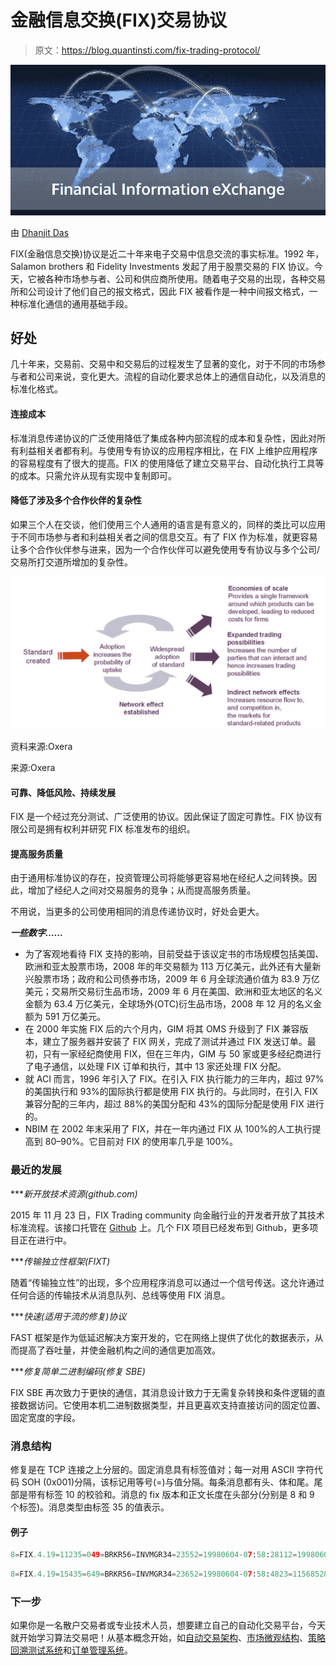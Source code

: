 # 金融信息交换(FIX)交易协议

> 原文：<https://blog.quantinsti.com/fix-trading-protocol/>

![Financial Information eXchange Trading Protocol](img/b7b9a21f2f066eb0d582e95562ae566a.png)

由 [Dhanjit Das](https://www.linkedin.com/in/dhanjit-das-7ab32552)

FIX(金融信息交换)协议是近二十年来电子交易中信息交流的事实标准。1992 年，Salamon brothers 和 Fidelity Investments 发起了用于股票交易的 FIX 协议。今天，它被各种市场参与者、公司和供应商所使用。随着电子交易的出现，各种交易所和公司设计了他们自己的报文格式，因此 FIX 被看作是一种中间报文格式，一种标准化通信的通用基础手段。

## **好处**

几十年来，交易前、交易中和交易后的过程发生了显著的变化，对于不同的市场参与者和公司来说，变化更大。流程的自动化要求总体上的通信自动化，以及消息的标准化格式。

#### **连接成本**

标准消息传递协议的广泛使用降低了集成各种内部流程的成本和复杂性，因此对所有利益相关者都有利。与使用专有协议的应用程序相比，在 FIX 上维护应用程序的容易程度有了很大的提高。FIX 的使用降低了建立交易平台、自动化执行工具等的成本。只需允许从现有实现中复制即可。

#### **降低了涉及多个合作伙伴的复杂性**

如果三个人在交谈，他们使用三个人通用的语言是有意义的，同样的类比可以应用于不同市场参与者和利益相关者之间的信息交互。有了 FIX 作为标准，就更容易让多个合作伙伴参与进来，因为一个合作伙伴可以避免使用专有协议与多个公司/交易所打交道所增加的复杂性。

![Standard](img/e61f8f796913369956c968a15798f0d6.png)

资料来源:Oxera

来源:Oxera

#### **可靠、降低风险、持续发展**

FIX 是一个经过充分测试、广泛使用的协议。因此保证了固定可靠性。FIX 协议有限公司是拥有权利并研究 FIX 标准发布的组织。

#### **提高服务质量**

由于通用标准协议的存在，投资管理公司将能够更容易地在经纪人之间转换。因此，增加了经纪人之间对交易服务的竞争；从而提高服务质量。

不用说，当更多的公司使用相同的消息传递协议时，好处会更大。

***一些数字……***

*   为了客观地看待 FIX 支持的影响，目前受益于该议定书的市场规模包括美国、欧洲和亚太股票市场，2008 年的年交易额为 113 万亿美元，此外还有大量新兴股票市场；政府和公司债券市场，2009 年 6 月全球流通价值为 83.9 万亿美元；交易所交易衍生品市场，2009 年 6 月在美国、欧洲和亚太地区的名义金额为 63.4 万亿美元，全球场外(OTC)衍生品市场，2008 年 12 月的名义金额为 591 万亿美元。
*   在 2000 年实施 FIX 后的六个月内，GIM 将其 OMS 升级到了 FIX 兼容版本，建立了服务器并安装了 FIX 网关，完成了测试并通过 FIX 发送订单。最初，只有一家经纪商使用 FIX，但在三年内，GIM 与 50 家或更多经纪商进行了电子通信，以处理 FIX 订单和执行，其中 13 家还处理 FIX 分配。
*   就 ACI 而言，1996 年引入了 FIX。在引入 FIX 执行能力的三年内，超过 97%的美国执行和 93%的国际执行都是使用 FIX 执行的。与此同时，在引入 FIX 兼容分配的三年内，超过 88%的美国分配和 43%的国际分配是使用 FIX 进行的。
*   NBIM 在 2002 年末采用了 FIX，并在一年内通过 FIX 从 100%的人工执行提高到 80–90%。它目前对 FIX 的使用率几乎是 100%。

### **最近的发展**

****新开放技术资源(github.com)*

2015 年 11 月 23 日，FIX Trading community 向金融行业的开发者开放了其技术标准流程。该接口托管在 [Github](https://github.com/FIXTradingCommunity) 上。几个 FIX 项目已经发布到 Github，更多项目正在进行中。

****传输独立性框架(FIXT)*

随着“传输独立性”的出现，多个应用程序消息可以通过一个信号传送。这允许通过任何合适的传输技术从消息队列、总线等使用 FIX 消息。

****快速(适用于流的修复)协议*

FAST 框架是作为低延迟解决方案开发的，它在网络上提供了优化的数据表示，从而提高了吞吐量，并使金融机构之间的通信更加高效。

****修复简单二进制编码(修复 SBE)*

FIX SBE 再次致力于更快的通信，其消息设计致力于无需复杂转换和条件逻辑的直接数据访问。它使用本机二进制数据类型，并且更喜欢支持直接访问的固定位置、固定宽度的字段。

### **消息结构**

修复是在 TCP 连接之上分层的。固定消息具有标签值对；每一对用 ASCII 字符代码 SOH (0x001)分隔，该标记用等号(=)与值分隔。每条消息都有头、体和尾。尾部是带有标签 10 的校验和。消息的 fix 版本和正文长度在头部分(分别是 8 和 9 个标签)。消息类型由标签 35 的值表示。

#### 例子

```py
8=FIX.4.19=11235=049=BRKR56=INVMGR34=23552=19980604-07:58:28112=19980604-07:58:2810=157
```

```py
8=FIX.4.19=15435=649=BRKR56=INVMGR34=23652=19980604-07:58:4823=11568528=N55=SPMI.MI54=227=20000044=10100.00000025=H10=159
```

### **下一步**

如果你是一名散户交易者或专业技术人员，想要建立自己的自动化交易平台，今天就开始学习算法交易吧！从基本概念开始，如[自动交易架构](https://blog.quantinsti.com/algorithmic-trading-system-architecture/)、[市场微观结构](https://blog.quantinsti.com/market-microstructure/)、[策略回溯测试系统](https://blog.quantinsti.com/backtesting/)和[订单管理系统](https://blog.quantinsti.com/automated-trading-order-management-system/)。